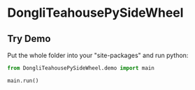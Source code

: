 # DongliTeahousePySideWheel

## Try Demo

Put the whole folder into your "site-packages" and run python:

```python
from DongliTeahousePySideWheel.demo import main

main.run()
```
